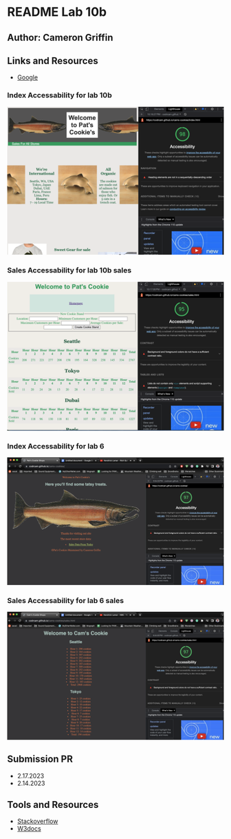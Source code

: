 # README Lab 10b

## Author: Cameron Griffin

## Links and Resources

- [Google](https://www.google.com/)

### Index Accessability for lab 10b
![Index Access](/img/Lab10baccessIndex.png)
### Sales Accessability for lab 10b sales
![Sales Access](/img/Lab10baccessSales.png)

### Index Accessability for lab 6
![Index Access](/img/Lab6AccessIndex.png)
### Sales Accessability for lab 6 sales
![Sales Access](/img/Lab6AccessSales.png)

## Submission PR

- 2.17.2023
- 2.14.2023

## Tools and Resources

- [Stackoverflow](https://stackoverflow.com/)
- [W3docs](https://www.w3docs.com/)
